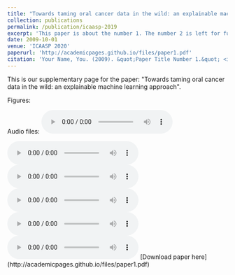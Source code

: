 ```yaml
---
title: "Towards taming oral cancer data in the wild: an explainable machine learning approach"
collection: publications
permalink: /publication/icaasp-2019
excerpt: 'This paper is about the number 1. The number 2 is left for future work.'
date: 2009-10-01
venue: 'ICAASP 2020'
paperurl: 'http://academicpages.github.io/files/paper1.pdf'
citation: 'Your Name, You. (2009). &quot;Paper Title Number 1.&quot; <i>Journal 1</i>. 1(1).'
---
```


This is our supplementary page for the paper: "Towards taming oral cancer data in the wild: an explainable machine learning approach".

Figures:


Audio files:
 <audio controls>
  <source src="original_healthy13.wav" type="audio/wav">
</audio> 

 <audio controls>
  <source src="modified_healthy13.wav" type="audio/wav">
</audio> 

 <audio controls>
  <source src="modified_th_healthy13.wav" type="audio/wav">
</audio> 


 <audio controls>
  <source src="original18.wav" type="audio/wav">
</audio> 

 <audio controls>
  <source src="modified18.wav" type="audio/wav">
</audio> 

 <audio controls>
  <source src="modifed_th_18.wav" type="audio/wav">
</audio> 
[Download paper here](http://academicpages.github.io/files/paper1.pdf)

